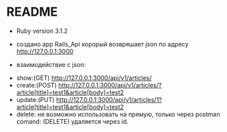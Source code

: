 # README

* Ruby version 3.1.2

* создано app Rails_Api корорый возвряшает json по адресу http://127.0.0.1:3000
* взаимодействие с json:
- show:(GET) http://127.0.0.1:3000/api/v1/articles/
- create:(POST) http://127.0.0.1:3000/api/v1/articles/?article[title]=test1&article[body]=test2
- update:(PUT) http://127.0.0.1:3000/api/v1/articles/1?article[title]=test1&article[body]=test2
- delete: не возможно использовать на прямую, только через postman comand: (DELETE) удаляется через id.



